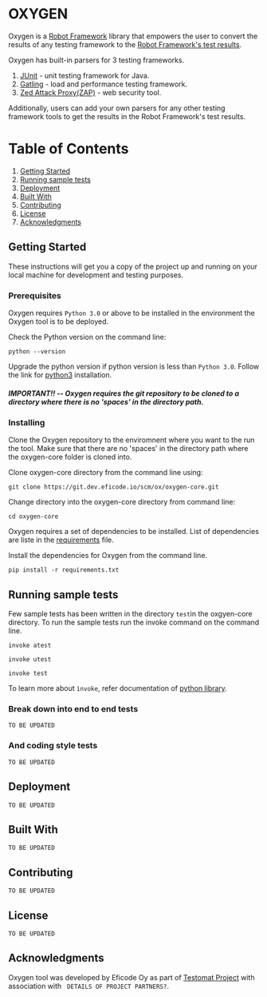 # OXYGEN 

Oxygen is a [Robot Framework](https://robotframework.org/) library that empowers the user to convert the results of any testing framework to the [Robot Framework's test results](https://robotframework.org/robotframework/2.1.2/RobotFrameworkUserGuide.html#created-outputs). 

Oxygen has built-in parsers for 3 testing frameworks. 

1. [JUnit](https://en.wikipedia.org/wiki/JUnit) - unit testing framework for Java.
2. [Gatling](https://en.wikipedia.org/wiki/Gatling_(software)) - load and performance testing framework.
3. [Zed Attack Proxy(ZAP)](https://www.zaproxy.org/) - web security tool. 

Additionally, users can add your own parsers for any other testing framework tools to get the results in the Robot Framework's test results. 

# Table of Contents
1. [Getting Started](#getting-started)
2. [Running sample tests](#running-the-tests)
3. [Deployment](#deployment)
4. [Built With](#built-with)
5. [Contributing](#contributing)
6. [License](#license)
7. [Acknowledgments](#acknowledgments)

## Getting Started

These instructions will get you a copy of the project up and running on your local machine for development and testing purposes.

### Prerequisites

Oxygen requires `Python 3.0` or above to be installed in the environment the Oxygen tool is to be deployed. 

Check the Python version on the command line:
```
python --version
```

Upgrade the python version if python version is less than `Python 3.0`. Follow the link for [python3](https://realpython.com/installing-python/) installation.

##### IMPORTANT!! --  Oxygen requires the git repository to be cloned to a directory where there is no 'spaces' in the directory path.

### Installing

Clone the Oxygen repository to the enviromnent where you want to the run the tool. Make sure that there are no 'spaces' in the directory path where the oxygen-core folder is cloned into.

Clone oxygen-core directory from the command line using:

```
git clone https://git.dev.eficode.io/scm/ox/oxygen-core.git
```
Change directory into the oxygen-core directory from command line:
```
cd oxygen-core
```
Oxygen requires a set of dependencies to be installed. List of dependencies are liste in the [requirements](https://git.dev.eficode.io/projects/OX/repos/oxygen-core/browse/requirements.txt) file. 

Install the dependencies for Oxygen from the command line. 

```
pip install -r requirements.txt
```

## Running sample tests

Few sample tests has been written in the directory `test`in the oxgyen-core directory. To run the sample tests run the invoke command on the command line.

```
invoke atest
```
```
invoke utest
```
```
invoke test
```
To learn more about `ìnvoke`, refer documentation of [python library](http://www.pyinvoke.org/).

### Break down into end to end tests
```
TO BE UPDATED
```

### And coding style tests
```
TO BE UPDATED
```
## Deployment
```
TO BE UPDATED
```
## Built With
```
TO BE UPDATED
```
## Contributing
```
TO BE UPDATED
```
## License

```
TO BE UPDATED
```

## Acknowledgments

Oxygen tool  was developed by Eficode Oy as part of [Testomat Project](link) with association with ` DETAILS OF PROJECT PARTNERS?`.